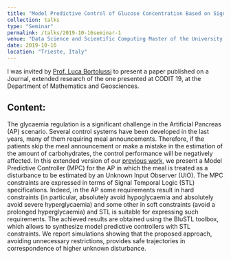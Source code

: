 ```yaml
---
title: "Model Predictive Control of Glucose Concentration Based on Signal Temporal Logic Specifications with Unknown-Meals Occurrence"
collection: talks
type: "Seminar"
permalink: /talks/2019-10-16seminar-1
venue: "Data Science and Scientific Computing Master of the University of Trieste"
date: 2019-10-16
location: "Trieste, Italy"
---
```


I was invited by [Prof. Luca Bortolussi](https://www.bortolussi.dmg.units.it/) to present a paper published on a Journal, extended research of the one presented at CODIT 19, at the Department of Mathematics and Geosciences.

Content:
----
The glycaemia regulation is a significant challenge in the Artificial Pancreas (AP) scenario. 
Several control systems have been developed in the last years, many of them requiring meal announcements. 
Therefore, if the patients skip the meal announcement or make a mistake in the estimation of the amount of carbohydrates, the control performance will be negatively affected. 
In this extended version of our [previous work](https://ieeexplore.ieee.org/document/8820492), we present a Model Predictive Controller (MPC) for the AP in which the meal is treated as a disturbance to be estimated by an Unknown Input Observer (UIO). 
The MPC constraints are expressed in terms of Signal Temporal Logic (STL) specifications. 
Indeed, in the AP some requirements result in hard constraints (in particular, absolutely avoid hypoglycaemia and absolutely avoid severe hyperglycaemia) and some other in soft constraints (avoid a prolonged hyperglycaemia) and STL is suitable for expressing such requirements. 
The achieved results are obtained using the BluSTL toolbox, which allows to synthesize model predictive controllers with STL constraints. 
We report simulations showing that the proposed approach, avoiding unnecessary restrictions, provides safe trajectories in correspondence of higher unknown disturbance.
